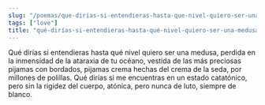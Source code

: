 ```yaml
---
slug: "/poemas/que-dirias-si-entendieras-hasta-que-nivel-quiero-ser-una-medusa"
tags: ["love"]
title: "qué-dirías-si-entendieras-hasta-qué-nivel-quiero-ser-una-medusa"
---
```

Qué dirías si entendieras hasta qué nivel quiero ser una medusa, perdida en la inmensidad de la ataraxia de tu océano, vestida de las más preciosas pijamas con bordados, pijamas crema hechas del crema de la seda, por millones de polillas. Qué dirías si me encuentras en un estado catatónico, pero sin la rigidez del cuerpo, atónica, pero nunca de luto, siempre de blanco.